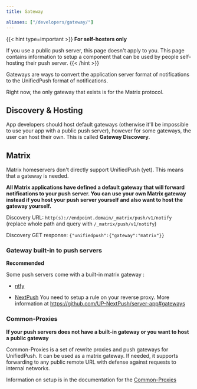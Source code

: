 ```yaml
---
title: Gateway

aliases: ["/developers/gateway/"]
---
```


{{< hint type=important >}}
**For self-hosters only**

If you use a public push server, this page doesn't apply to you.
This page contains information to setup a component that can be used by people self-hosting their push server.
{{< /hint >}}

Gateways are ways to convert the application server format of notifications to the UnifiedPush format of notifications. 

Right now, the only gateway that exists is for the Matrix protocol.

## Discovery & Hosting

App developers should host default gateways (otherwise it'll be impossible to use your app with a public push server), however for some gateways, the user can host their own. This is called **Gateway Discovery**.

## Matrix

Matrix homeservers don't directly support UnifiedPush (yet). This means that a gateway is needed.

**All Matrix applications have defined a default gateway that will forward notifications to your push server. You can use your own Matrix gateway instead if you host your push server yourself and also want to host the gateway yourself.**

Discovery URL: `http(s)://endpoint.domain/_matrix/push/v1/notify` (replace whole path and query with `/_matrix/push/v1/notify`)

Discovery GET response: `{"unifiedpush":{"gateway":"matrix"}}`

### Gateway built-in to push servers

**Recommended**

Some push servers come with a built-in matrix gateway :

* [ntfy](/users/distributors/ntfy/)

* [NextPush](/users/distributors/nextpush/) You need to setup a rule on your reverse proxy. More information at <https://github.com/UP-NextPush/server-app#gateways>

### Common-Proxies

**If your push servers does not have a built-in gateway or you want to host a public gateway**

Common-Proxies is a set of rewrite proxies and push gateways for UnifiedPush. It can be used as a matrix gateway. If needed, it supports forwarding to any public remote URL with defense against requests to internal networks.

Information on setup is in the documentation for the [Common-Proxies](https://github.com/UnifiedPush/common-proxies)

